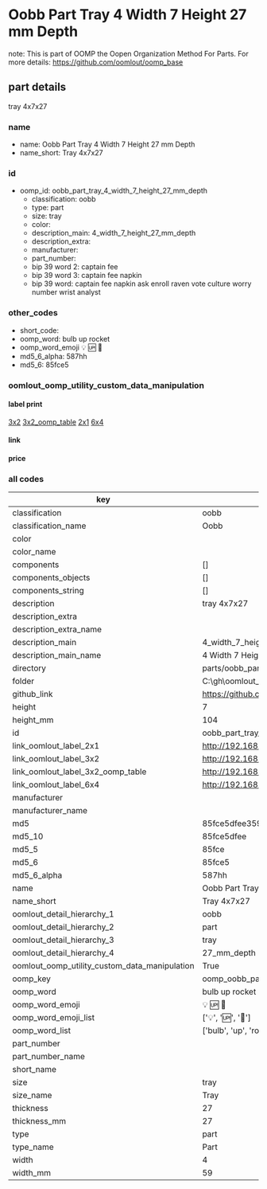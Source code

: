 # Oobb Part Tray 4 Width 7 Height 27 mm Depth  

note: This is part of OOMP the Oopen Organization Method For Parts. For more details: https://github.com/oomlout/oomp_base

##  part details
  



tray 4x7x27



### name
* name: Oobb Part Tray 4 Width 7 Height 27 mm Depth
* name_short: Tray 4x7x27 
### id
* oomp_id: oobb_part_tray_4_width_7_height_27_mm_depth
  * classification: oobb
  * type: part
  * size: tray
  * color: 
  * description_main: 4_width_7_height_27_mm_depth
  * description_extra: 
  * manufacturer: 
  * part_number: 
  * bip 39 word 2: captain fee
  * bip 39 word 3: captain fee napkin
  * bip 39 word: captain fee napkin ask enroll raven vote culture worry number wrist analyst

### other_codes
* short_code: 
* oomp_word: bulb up rocket
* oomp_word_emoji :bulb: :up: :rocket:
* md5_6_alpha: 587hh
* md5_6: 85fce5






### oomlout_oomp_utility_custom_data_manipulation
#### label print
[3x2](http://192.168.1.245:1112/?label=oomp%20587hh)
[3x2_oomp_table](http://192.168.1.108:1112/?label=oomp%20587hh)
[2x1](http://192.168.1.242:1112/?label=oomp%20587hh)
[6x4](http://192.168.1.55:1112/?label=oomp%20587hh)    

#### link

                              

#### price







### all codes 
| key | value |  
| --- | --- |  
| classification | oobb |  
| classification_name | Oobb |  
| color |  |  
| color_name |  |  
| components | [] |  
| components_objects | [] |  
| components_string | [] |  
| description | tray 4x7x27 |  
| description_extra |  |  
| description_extra_name |  |  
| description_main | 4_width_7_height_27_mm_depth |  
| description_main_name | 4 Width 7 Height 27 mm Depth |  
| directory | parts/oobb_part_tray_4_width_7_height_27_mm_depth |  
| folder | C:\gh\oomlout_oobb_version_4_generated_parts\parts\oobb_part_tray_4_width_7_height_27_mm_depth |  
| github_link | https://github.com/oomlout/oomlout_oomp_part_src/tree/main/parts/oobb_part_tray_4_width_7_height_27_mm_depth |  
| height | 7 |  
| height_mm | 104 |  
| id | oobb_part_tray_4_width_7_height_27_mm_depth |  
| link_oomlout_label_2x1 | http://192.168.1.242:1112/?label=oomp%20587hh |  
| link_oomlout_label_3x2 | http://192.168.1.245:1112/?label=oomp%20587hh |  
| link_oomlout_label_3x2_oomp_table | http://192.168.1.108:1112/?label=oomp%20587hh |  
| link_oomlout_label_6x4 | http://192.168.1.55:1112/?label=oomp%20587hh |  
| manufacturer |  |  
| manufacturer_name |  |  
| md5 | 85fce5dfee359ebec9a590d525d52111 |  
| md5_10 | 85fce5dfee |  
| md5_5 | 85fce |  
| md5_6 | 85fce5 |  
| md5_6_alpha | 587hh |  
| name | Oobb Part Tray 4 Width 7 Height 27 mm Depth |  
| name_short | Tray 4x7x27  |  
| oomlout_detail_hierarchy_1 | oobb |  
| oomlout_detail_hierarchy_2 | part |  
| oomlout_detail_hierarchy_3 | tray |  
| oomlout_detail_hierarchy_4 | 27_mm_depth |  
| oomlout_oomp_utility_custom_data_manipulation | True |  
| oomp_key | oomp_oobb_part_tray_4_width_7_height_27_mm_depth |  
| oomp_word | bulb up rocket |  
| oomp_word_emoji | :bulb: :up: :rocket: |  
| oomp_word_emoji_list | [':bulb:', ':up:', ':rocket:'] |  
| oomp_word_list | ['bulb', 'up', 'rocket'] |  
| part_number |  |  
| part_number_name |  |  
| short_name |  |  
| size | tray |  
| size_name | Tray |  
| thickness | 27 |  
| thickness_mm | 27 |  
| type | part |  
| type_name | Part |  
| width | 4 |  
| width_mm | 59 |  
